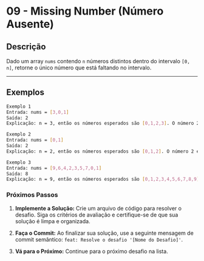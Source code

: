 # 09 - Missing Number (Número Ausente)

## Descrição
Dado um array `nums` contendo `n` números distintos dentro do intervalo `[0, n]`, retorne o único número que está faltando no intervalo.

---

## Exemplos
```bash
Exemplo 1
Entrada: nums = [3,0,1]
Saída: 2
Explicação: n = 3, então os números esperados são [0,1,2,3]. O número 2 está faltando.
```
```bash
Exemplo 2
Entrada: nums = [0,1]
Saída: 2
Explicação: n = 2, então os números esperados são [0,1,2]. O número 2 está faltando.
```
```bash
Exemplo 3
Entrada: nums = [9,6,4,2,3,5,7,0,1]
Saída: 8
Explicação: n = 9, então os números esperados são [0,1,2,3,4,5,6,7,8,9]. O número 8 está faltando.
```
### **Próximos Passos**

1.  **Implemente a Solução:** Crie um arquivo de código para resolver o desafio. Siga os critérios de avaliação e certifique-se de que sua solução é limpa e organizada.

2.  **Faça o Commit:** Ao finalizar sua solução, use a seguinte mensagem de commit semântico: `feat: Resolve o desafio '[Nome do Desafio]'`.

3.  **Vá para o Próximo:** Continue para o próximo desafio na lista.
